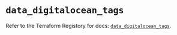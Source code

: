 # `data_digitalocean_tags`

Refer to the Terraform Registory for docs: [`data_digitalocean_tags`](https://registry.terraform.io/providers/digitalocean/digitalocean/2.31.0/docs/data-sources/tags).
